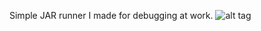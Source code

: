 Simple JAR runner I made for debugging at work.
![alt tag](https://s14.postimg.org/mzvzhwldt/jar_debug.png)

